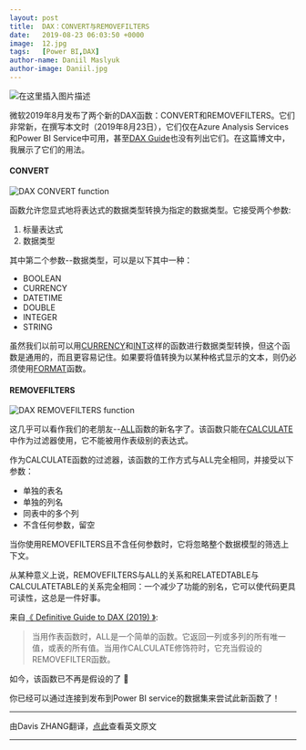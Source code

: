 ```yaml
---
layout: post
title:  DAX：CONVERT与REMOVEFILTERS
date:   2019-08-23 06:03:50 +0000
image:  12.jpg
tags:   [Power BI,DAX]
author-name: Daniil Maslyuk
author-image: Daniil.jpg
---
```


![在这里插入图片描述](https://img-blog.csdnimg.cn/20191208170445417.png?x-oss-process=image/watermark,type_ZmFuZ3poZW5naGVpdGk,shadow_10,text_d3d3LmQtYmkudGVjaA==,size_16,color_FFFFFF,t_70)

微软2019年8月发布了两个新的DAX函数：CONVERT和REMOVEFILTERS。它们非常新，在撰写本文时（2019年8月23日），它们仅在Azure Analysis Services和Power BI Service中可用，甚至[DAX Guide](https://dax.guide/)也没有列出它们。在这篇博文中，我展示了它们的用法。

#### CONVERT

![DAX CONVERT function](https://img-blog.csdnimg.cn/20191208173720669.png?x-oss-process=image/watermark,type_ZmFuZ3poZW5naGVpdGk,shadow_10,text_d3d3LmQtYmkudGVjaA==,size_16,color_FFFFFF,t_70)

函数允许您显式地将表达式的数据类型转换为指定的数据类型。它接受两个参数:

1. 标量表达式
2. 数据类型

其中第二个参数--数据类型，可以是以下其中一种：

- BOOLEAN
- CURRENCY
- DATETIME
- DOUBLE
- INTEGER
- STRING

虽然我们以前可以用[CURRENCY](https://dax.guide/currency/)和[INT](https://dax.guide/int/)这样的函数进行数据类型转换，但这个函数是通用的，而且更容易记住。如果要将值转换为以某种格式显示的文本，则仍必须使用[FORMAT](https://dax.guide/format/)函数。

#### REMOVEFILTERS

![DAX REMOVEFILTERS function](https://img-blog.csdnimg.cn/20191208173753720.png?x-oss-process=image/watermark,type_ZmFuZ3poZW5naGVpdGk,shadow_10,text_d3d3LmQtYmkudGVjaA==,size_16,color_FFFFFF,t_70)

这几乎可以看作我们的老朋友--[ALL](https://dax.guide/all/)函数的新名字了。该函数只能在[CALCULATE](https://dax.guide/calculate/)中作为过滤器使用，它不能被用作表级别的表达式。

作为CALCULATE函数的过滤器，该函数的工作方式与ALL完全相同，并接受以下参数：

- 单独的表名
- 单独的列名
- 同表中的多个列
- 不含任何参数，留空

当你使用REMOVEFILTERS且不含任何参数时，它将忽略整个数据模型的筛选上下文。

从某种意义上说，REMOVEFILTERS与ALL的关系和RELATEDTABLE与CALCULATETABLE的关系完全相同：一个减少了功能的别名，它可以使代码更具可读性，这总是一件好事。

来自[《 Definitive Guide to DAX (2019) 》](https://www.sqlbi.com/books/the-definitive-guide-to-dax-2nd-edition/):

>当用作表函数时，ALL是一个简单的函数。它返回一列或多列的所有唯一值，或表的所有值。当用作CALCULATE修饰符时，它充当假设的REMOVEFILTER函数。

如今，该函数已不再是假设的了 🙂

你已经可以通过连接到发布到Power BI service的数据集来尝试此新函数了！

----------------------
由Davis ZHANG翻译，[点此](https://xxlbi.com/blog/dax-functions-convert-removefilters/)查看英文原文

----------------------